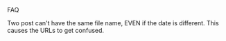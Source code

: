 FAQ

Two post can't have the same file name, EVEN if the date is different. This causes the URLs to get confused.
